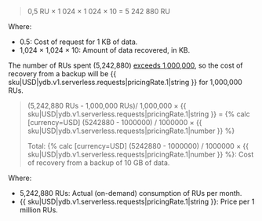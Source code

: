> 0,5 RU × 1 024 × 1 024 × 10 = 5 242 880 RU

Where:

* 0.5: Cost of request for 1 KB of data.
* 1,024 × 1,024 × 10: Amount of data recovered, in KB.

The number of RUs spent (5,242,880) [exceeds 1,000,000](#prices), so the cost of recovery from a backup will be {{ sku|USD|ydb.v1.serverless.requests|pricingRate.1|string }} for 1,000,000 RUs.

> (5,242,880 RUs - 1,000,000 RUs)/ 1,000,000 × {{ sku|USD|ydb.v1.serverless.requests|pricingRate.1|string }} = {% calc [currency=USD] (5242880 - 1000000) / 1000000 × {{ sku|USD|ydb.v1.serverless.requests|pricingRate.1|number }} %}
>
> Total: {% calc [currency=USD] (5242880 - 1000000) / 1000000 × {{ sku|USD|ydb.v1.serverless.requests|pricingRate.1|number }} %}: Cost of recovery from a backup of 10 GB of data.

Where:

* 5,242,880 RUs: Actual (on-demand) consumption of RUs per month.
* {{ sku|USD|ydb.v1.serverless.requests|pricingRate.1|string }}: Price per 1 million RUs.